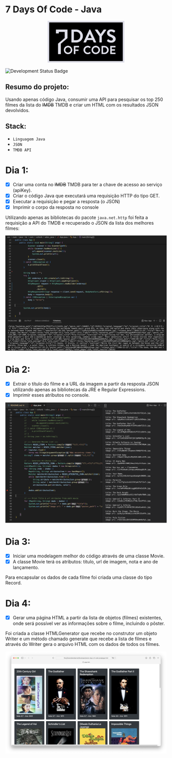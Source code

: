# 7 Days Of Code - Java

<p align='center'><img src='assets/logo.svg' width=240 alt='logo'/></p>

![Development Status Badge](https://img.shields.io/badge/Status-Em%20Desenvolvimento-orange)

## Resumo do projeto:
Usando apenas código Java, consumir uma API para pesquisar os top 250 filmes da lista do ~~IMDB~~ TMDB e criar um HTML com os resultados JSON devolvidos.


## Stack:
- `Linguagem Java`
- `JSON`
- `TMDB API`

# Dia 1:
- [X] Criar uma conta no ~~IMDB~~ TMDB para ter a chave de acesso ao serviço (apiKey).
- [X] Criar o código Java que executará uma requisição HTTP do tipo GET.
- [X] Executar a requisição e pegar a resposta (o JSON)
- [X] Imprimir o corpo da resposta no console

Utilizando apenas as bibliotecas do pacote `java.net.http` foi feita a requisição a API do TMDB e recuperado o JSON da lista dos melhores filmes:

<p align='center'><img src='assets/print-dia1.png' alt='print dia 1'/></p>

# Dia 2:
- [x] Extrair o título do filme e a URL da imagem a partir da resposta JSON utilizando apenas as bibliotecas da JRE e Regular Expressions.
- [x] Imprimir esses atributos no console.

<p align='center'><img src='assets/print-dia2.png' alt='print dia 1'/></p>

# Dia 3:
- [x] Iniciar uma modelagem melhor do código através de uma classe Movie.
- [X] A classe Movie terá os atributos: titulo, url de imagem, nota e ano de lançamento.

Para encapsular os dados de cada filme foi criada uma classe do tipo Record.

# Dia 4:
- [X] Gerar uma página HTML a partir da lista de objetos (filmes) existentes, onde será possível ver as informações sobre o filme, incluindo o pôster.

Foi criada a classe HTMLGenerator que recebe no construtor um objeto Writer e um método chamado generate que recebe a lista de filmes e através do Writer gera o arquivo HTML com os dados de todos os filmes.

<p align='center'><img src='assets/print-dia4.png' alt='print dia 1'/></p>

